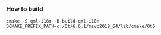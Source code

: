 ### How to build

	cmake -S qml-i18n -B build-qml-i18n -DCMAKE_PREFIX_PATH=c:/Qt/6.6.1/msvc2019_64/lib/cmake/Qt6
